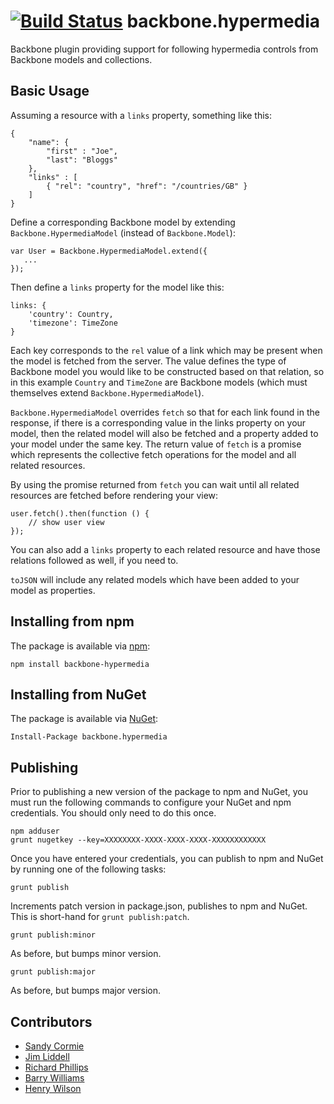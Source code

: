 [![Build Status](https://travis-ci.org/linn/backbone.hypermedia.svg?branch=master)](https://travis-ci.org/linn/backbone.hypermedia)
backbone.hypermedia
===================

Backbone plugin providing support for following hypermedia controls from Backbone models and collections.

## Basic Usage

Assuming a resource with a `links` property, something like this:

```language-javascript
{
	"name": {
		"first" : "Joe",
		"last": "Bloggs"
    },
    "links" : [
    	{ "rel": "country", "href": "/countries/GB" }
    ]
}
```

Define a corresponding Backbone model by extending `Backbone.HypermediaModel` (instead of `Backbone.Model`):

```language-javascript
var User = Backbone.HypermediaModel.extend({
   ...
});
```

Then define a `links` property for the model like this:

```language-javascript
links: {
	'country': Country,
	'timezone': TimeZone
}
```

Each key corresponds to the `rel` value of a link which may be present when the model is fetched from the server. The value defines the type of Backbone model you would like to be constructed based on that relation, so in this example `Country` and `TimeZone` are Backbone models (which must themselves extend `Backbone.HypermediaModel`).

`Backbone.HypermediaModel` overrides `fetch` so that for each link found in the response, if there is a corresponding value in the links property on your model, then the related model will also be fetched and a property added to your model under the same key. The return value of `fetch` is a promise which represents the collective fetch operations for the model and all related resources.

By using the promise returned from `fetch` you can wait until all related resources are fetched before rendering your view:

```language-javascript
user.fetch().then(function () {
	// show user view
});
```

You can also add a `links` property to each related resource and have those relations followed as well, if you need to.

`toJSON` will include any related models which have been added to your model as properties.

## Installing from npm
The package is available via [npm](https://www.npmjs.org/package/backbone-hypermedia):

```
npm install backbone-hypermedia
```

## Installing from NuGet
The package is available via [NuGet](https://www.nuget.org/packages/backbone.hypermedia/):

```
Install-Package backbone.hypermedia
```

## Publishing
Prior to publishing a new version of the package to npm and NuGet, you must run the following commands to configure your NuGet and npm credentials. You should only need to do this once.
```
npm adduser
grunt nugetkey --key=XXXXXXXX-XXXX-XXXX-XXXX-XXXXXXXXXXXX
```
Once you have entered your credentials, you can publish to npm and NuGet by running one of the following tasks:
 ```
grunt publish
```
Increments patch version in package.json, publishes to npm and NuGet. This is short-hand for `grunt publish:patch`.
```
grunt publish:minor
```
As before, but bumps minor version.
```
grunt publish:major
```
As before, but bumps major version.

## Contributors
 - [Sandy Cormie](https://github.com/mr-sandy)
 - [Jim Liddell](https://github.com/liddellj)
 - [Richard Phillips](https://github.com/richardiphillips)
 - [Barry Williams](https://github.com/bazwilliams)
 - [Henry Wilson](https://twitter.com/henryfcwilson)
